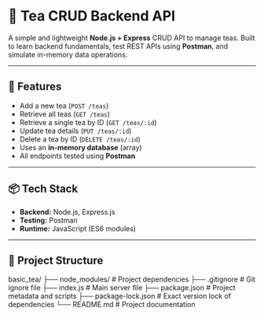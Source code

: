 # 🍵 Tea CRUD Backend API

A simple and lightweight **Node.js + Express** CRUD API to manage teas. Built to learn backend fundamentals, test REST APIs using **Postman**, and simulate in-memory data operations.

---

## 🚀 Features

- Add a new tea (`POST /teas`)
- Retrieve all teas (`GET /teas`)
- Retrieve a single tea by ID (`GET /teas/:id`)
- Update tea details (`PUT /teas/:id`)
- Delete a tea by ID (`DELETE /teas/:id`)
- Uses an **in-memory database** (array)
- All endpoints tested using **Postman**

---

## 📦 Tech Stack

- **Backend:** Node.js, Express.js
- **Testing:** Postman
- **Runtime:** JavaScript (ES6 modules)

---

## 📁 Project Structure

basic_tea/
├── node_modules/          # Project dependencies
├── .gitignore             # Git ignore file
├── index.js               # Main server file
├── package.json           # Project metadata and scripts
├── package-lock.json      # Exact version lock of dependencies
└── README.md              # Project documentation

